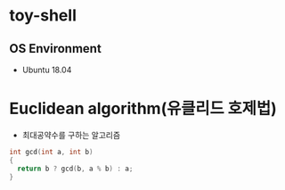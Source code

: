 # toy-shell
## OS Environment
- Ubuntu 18.04

# Euclidean algorithm(유클리드 호제법)
- 최대공약수를 구하는 알고리즘
``` c
int gcd(int a, int b)
{
  return b ? gcd(b, a % b) : a;
}
```

##
